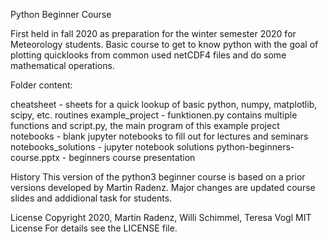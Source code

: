 Python Beginner Course

First held in fall 2020 as preparation for the winter semester 2020 for Meteorology students. Basic course to get to know python with the goal of plotting quicklooks from common used netCDF4 files and do some mathematical operations.

Folder content:

cheatsheet -  sheets for a quick lookup of basic python, numpy, matplotlib, scipy, etc. routines 
example_project - funktionen.py contains multiple functions and script.py, the main program of this example project
notebooks - blank jupyter notebooks to fill out for lectures and seminars
notebooks_solutions - jupyter notebook solutions
python-beginners-course.pptx - beginners course presentation


History
This version of the python3 beginner course is based on a prior versions developed by Martin Radenz. Major changes are updated course slides and addidional task for students.

License
Copyright 2020, Martin Radenz, Willi Schimmel, Teresa Vogl MIT License For details see the LICENSE file.
